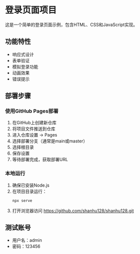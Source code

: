 # 登录页面项目

这是一个简单的登录页面示例，包含HTML、CSS和JavaScript实现。

## 功能特性
- 响应式设计
- 表单验证
- 模拟登录功能
- 动画效果
- 错误提示

## 部署步骤

### 使用GitHub Pages部署

1. 在GitHub上创建新仓库
2. 将项目文件推送到仓库
3. 进入仓库设置 -> Pages
4. 选择部署分支（通常是main或master）
5. 选择根目录
6. 保存设置
7. 等待部署完成，获取部署URL

### 本地运行

1. 确保已安装Node.js
2. 在项目目录运行：
   ```bash
   npx serve
   ```
3. 打开浏览器访问     https://github.com/shanhu128/shanhu128.git

## 测试账号
- 用户名：admin
- 密码：123456
